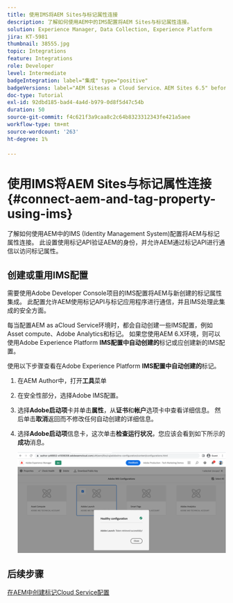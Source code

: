 ```yaml
---
title: 使用IMS将AEM Sites与标记属性连接
description: 了解如何使用AEM中的IMS配置将AEM Sites与标记属性连接。
solution: Experience Manager, Data Collection, Experience Platform
jira: KT-5981
thumbnail: 38555.jpg
topic: Integrations
feature: Integrations
role: Developer
level: Intermediate
badgeIntegration: label="集成" type="positive"
badgeVersions: label="AEM Sitesas a Cloud Service、AEM Sites 6.5" before-title="false"
doc-type: Tutorial
exl-id: 92dbd185-bad4-4a4d-b979-0d8f5d47c54b
duration: 50
source-git-commit: f4c621f3a9caa8c2c64b8323312343fe421a5aee
workflow-type: tm+mt
source-wordcount: '263'
ht-degree: 1%

---
```


# 使用IMS将AEM Sites与标记属性连接{#connect-aem-and-tag-property-using-ims}

了解如何使用AEM中的IMS (Identity Management System)配置将AEM与标记属性连接。 此设置使用标记API验证AEM的身份，并允许AEM通过标记API进行通信以访问标记属性。

## 创建或重用IMS配置

需要使用Adobe Developer Console项目的IMS配置将AEM与新创建的标记属性集成。 此配置允许AEM使用标记API与标记应用程序进行通信，并且IMS处理此集成的安全方面。

每当配置AEM as aCloud Service环境时，都会自动创建一些IMS配置，例如Asset compute、Adobe Analytics和标记。 如果您使用AEM 6.X环境，则可以使用Adobe Experience Platform **IMS配置中自动创建的**&#x200B;标记或应创建新的IMS配置。

使用以下步骤查看在Adobe Experience Platform **IMS配置中自动创建的**&#x200B;标记。

1. 在AEM Author中，打开&#x200B;**工具**&#x200B;菜单
1. 在安全性部分，选择Adobe IMS配置。
1. 选择&#x200B;**Adobe启动项**&#x200B;卡并单击&#x200B;**属性**，从&#x200B;**证书**&#x200B;和&#x200B;**帐户**&#x200B;选项卡中查看详细信息。 然后单击&#x200B;**取消**&#x200B;返回而不修改任何自动创建的详细信息。
1. 选择&#x200B;**Adobe启动项**&#x200B;信息卡，这次单击&#x200B;**检查运行状况**，您应该会看到如下所示的&#x200B;**成功**&#x200B;消息。

   ![标记正常IMS配置](assets/adobe-launch-healthy-ims-config.png)

## 后续步骤

[在AEM中创建标记Cloud Service配置](create-aem-launch-cloud-service.md)
